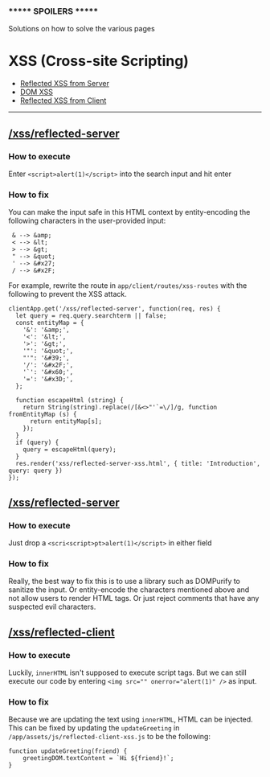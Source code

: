 ### ***** SPOILERS *****
Solutions on how to solve the various pages

# XSS (Cross-site Scripting)
- [Reflected XSS from Server](#reflected-server)
- [DOM XSS](#dom-xss)
- [Reflected XSS from Client](#reflected-client)

---
<a name="reflected-server"></a>
## [/xss/reflected-server](http://localhost:4000/xss/reflected-server)

### How to execute
Enter `<script>alert(1)</script>` into the search input and hit enter

### How to fix
You can make the input safe in this HTML context by entity-encoding the following characters in the user-provided input:

```
 & --> &amp;
 < --> &lt;
 > --> &gt;
 " --> &quot;
 ' --> &#x27;     
 / --> &#x2F;  
 ```

For example, rewrite the route in `app/client/routes/xss-routes` with the following to prevent the XSS attack.

```
clientApp.get('/xss/reflected-server', function(req, res) {
  let query = req.query.searchterm || false;
  const entityMap = {
    '&': '&amp;',
    '<': '&lt;',
    '>': '&gt;',
    '"': '&quot;',
    "'": '&#39;',
    '/': '&#x2F;',
    '`': '&#x60;',
    '=': '&#x3D;',
  };

  function escapeHtml (string) {
    return String(string).replace(/[&<>"'`=\/]/g, function fromEntityMap (s) {
      return entityMap[s];
    });
  }
  if (query) {
    query = escapeHtml(query);
  }
  res.render('xss/reflected-server-xss.html', { title: 'Introduction', query: query })
});
```

<a name="reflected-server"></a>
## [/xss/reflected-server](http://localhost:4000/xss/reflected-server)

### How to execute
Just drop a `<scri<script>pt>alert(1)</script>` in either field

### How to fix
Really, the best way to fix this is to use a library such as DOMPurify to sanitize the input. Or entity-encode the characters mentioned above and not allow users to render HTML tags. Or just reject comments that have any suspected evil characters.

<a name="reflected-client"></a>
## [/xss/reflected-client](http://localhost:4000/xss/reflected-client)

### How to execute
Luckily, `innerHTML` isn't supposed to execute script tags. But we can still execute our code by entering `<img src="" onerror="alert(1)" />` as input.

### How to fix

Because we are updating the text using `innerHTML`, HTML can be injected. This can be fixed by updating the `updateGreeting` in `/app/assets/js/reflected-client-xss.js` to be the following:

```
function updateGreeting(friend) {
    greetingDOM.textContent = `Hi ${friend}!`;
}
```